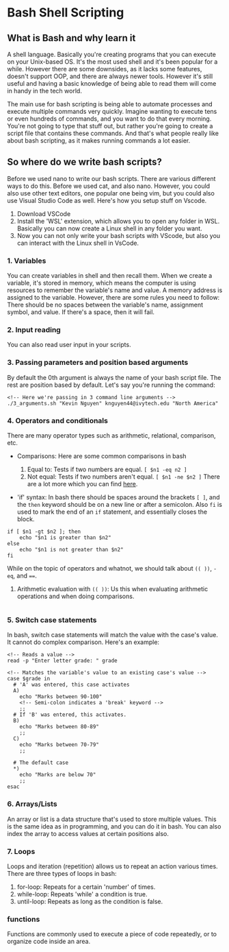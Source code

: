 # Bash Shell Scripting 

## What is Bash and why learn it
A shell language. Basically you're creating programs that you can execute on your Unix-based OS. It's the most used shell and it's been popular for a while. However there are some downsides, as it lacks some features, doesn't support OOP, and there are always newer tools. However it's still useful and having a basic knowledge of being able to read them will come in handy in the tech world.

The main use for bash scripting is being able to automate processes and execute multiple commands very quickly. Imagine wanting to execute tens or even hundreds of commands, and you want to do that every morning. You're not going to type that stuff out, but rather you're going to create a script file that contains these commands. And that's what people really like about bash scripting, as it makes running commands a lot easier.

## So where do we write bash scripts?
Before we used nano to write our bash scripts. There are various different ways to do this. Before we used cat, and also nano. However, you could also use other text editors, one popular one being vim, but you could also use Visual Studio Code as well. Here's how you setup stuff on Vscode.

1. Download VSCode
2. Install the 'WSL' extension, which allows you to open any folder in WSL. Basically you can now create a Linux shell in any folder you want.
3. Now you can not only write your bash scripts with VScode, but also you can interact with the Linux shell in VsCode.


### 1. Variables
You can create variables in shell and then recall them. When we create a variable, it's stored in memory, which means the computer is using resources to remember the variable's name and value. A memory address is assigned to the variable. However, there are some rules you need to follow: There should be no spaces between the variable's name, assignment symbol, and value. If there's a space, then it will fail.

### 2. Input reading
You can also read user input in your scripts.

### 3. Passing parameters and position based arguments
By default the 0th argument is always the name of your bash script file. The rest are position based by default. Let's say you're running the command:
```
<!-- Here we're passing in 3 command line arguments -->
./3_arguments.sh "Kevin Nguyen" knguyen44@ivytech.edu "North America"
```

### 4. Operators and conditionals
There are many operator types such as arithmetic, relational, comparison, etc.

- Comparisons: Here are some common comparisons in bash
  1. Equal to: Tests if two numbers are equal. `[ $n1 -eq n2 ]`
  2. Not equal: Tests if two numbers aren't equal. `[ $n1 -ne $n2 ]`
There are a lot more which you can find [here](https://www.namehero.com/blog/bash-string-comparison-the-comprehensive-guide/). 

-  'if' syntax:
In bash there should be spaces around the brackets `[ ]`, and the `then` keyword should be on a new line or after a semicolon. Also `fi` is used to mark the end of an `if` statement, and essentially closes the block.
```
if [ $n1 -gt $n2 ]; then
    echo "$n1 is greater than $n2"
else
    echo "$n1 is not greater than $n2"
fi
```

While on the topic of operators and whatnot, we should talk about `(( ))`, `-eq`, and `==`.


1. Arithmetic evaluation with `(( ))`: Us this when evaluating arithmetic operations and when doing comparisons.
```

```

### 5. Switch case statements
In bash, switch case statements will match the value with the case's value. It cannot do complex comparison. Here's an example:
```
<!-- Reads a value -->
read -p "Enter letter grade: " grade

<!-- Matches the variable's value to an existing case's value -->
case $grade in
  # 'A' was entered, this case activates
  A)
    echo "Marks between 90-100"
    <!-- Semi-colon indicates a 'break' keyword -->
    ;;
  # If 'B' was entered, this activates.
  B)
    echo "Marks between 80-89"
    ;;
  C)
    echo "Marks between 70-79"
    ;;

  # The default case
  *)
    echo "Marks are below 70"
    ;;
esac
```

### 6. Arrays/Lists 
An array or list is a data structure that's used to store multiple values. This is the same idea as in programming, and you can do it in bash. You can also index the array to access values at certain positions also.

### 7. Loops
Loops and iteration (repetition) allows us to repeat an action various times. There are three types of loops in bash:
1. for-loop: Repeats for a certain 'number' of times.
2. while-loop: Repeats 'while' a condition is true.
3. until-loop: Repeats as long as the condition is false.

### functions 
Functions are commonly used to execute a piece of code repeatedly, or to organize code inside an area. 

